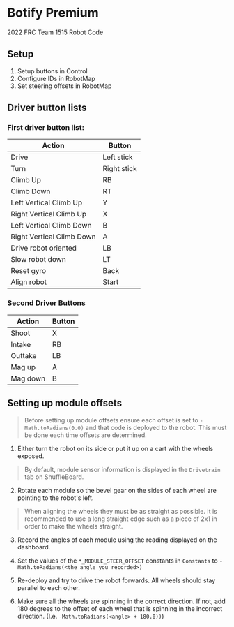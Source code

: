 # Botify Premium

2022 FRC Team 1515 Robot Code

## Setup
1. Setup buttons in Control
2. Configure IDs in RobotMap
3. Set steering offsets in RobotMap 

<!-- Temporary, fix when first driver configures -->

## Driver button lists 

### First driver button list:
| Action| Button |
| ------------- | ------------- |
| Drive | Left stick |
| Turn | Right stick |
| Climb Up | RB |
| Climb Down | RT |
| Left Vertical Climb Up | Y |
| Right Vertical Climb Up | X |
| Left Vertical Climb Down | B |
| Right Vertical Climb Down | A |
| Drive robot oriented | LB |
| Slow robot down | LT |
| Reset gyro | Back |
| Align robot | Start |

### Second Driver Buttons
| Action| Button |
| ------------- | ------------- |
| Shoot | X |
| Intake | RB |
| Outtake | LB |
| Mag up | A |
| Mag down | B |

## Setting up module offsets

> Before setting up module offsets ensure each offset is set to `-Math.toRadians(0.0)` and that code is deployed to the
> robot. This must be done each time offsets are determined.

1. Either turn the robot on its side or put it up on a cart with the wheels exposed.

> By default, module sensor information is displayed in the `Drivetrain` tab on ShuffleBoard.

2. Rotate each module so the bevel gear on the sides of each wheel are pointing to the robot's left.
> When aligning the wheels they must be as straight as possible. It is recommended to use a long straight edge such as
> a piece of 2x1 in order to make the wheels straight.

3. Record the angles of each module using the reading displayed on the dashboard.

4. Set the values of the `*_MODULE_STEER_OFFSET` constants in `Constants` to `-Math.toRadians(<the angle you recorded>)`
5. Re-deploy and try to drive the robot forwards. All wheels should stay parallel to each other.
6. Make sure all the wheels are spinning in the correct direction. If not, add 180 degrees to the offset of each wheel 
that is spinning in the incorrect direction. (I.e. `-Math.toRadians(<angle> + 180.0))`)

